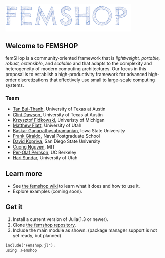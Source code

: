 ![femShop](logo1.png)

## Welcome to FEMSHOP

 femSHop is a community-oriented  framework  that  is *lightweight, portable, robust, extensible*, and *scalable* and that adapts to the complexity and heterogeneity of modern computing architectures. Our focus in this proposal is to establish a high-productivity framework for advanced high-order discretizations that effectively use small to large-scale computing systems. 

### Team

- [Tan Bui-Thanh](http://users.ices.utexas.edu/~tanbui/), University of Texas at Austin
- [Clint Dawson](https://www.ae.utexas.edu/faculty/faculty-directory/dawson), University of Texas at Austin
- [Krzysztof Fidkowski](https://aero.engin.umich.edu/people/krzysztof-fidkowski/), Univeristy of Michigan
- [Matthew Flatt](http://www.cs.utah.edu/~mflatt), University of Utah
- [Baskar Ganapathysubramanian](https://www.me.iastate.edu/bglab/baskar-ganapathysubramanian/), Iowa State University
- [Frank Giraldo](https://frankgiraldo.wixsite.com/mysite), Naval Postgraduate School
- [David Kopriva](https://www.math.fsu.edu/~kopriva/), San Diego State University
- [Cuong Nguyen](http://www.mit.edu/~cuongng/Site/Home.html), MIT
- [Per-Olaf Perrson](http://persson.berkeley.edu/), UC Berkeley
- [Hari Sundar](http://www.cs.utah.edu/~hari/), University of Utah

## Learn more

* See [the femshop wiki](https://github.com/paralab/femshop/wiki) to learn what it does and how to use it.
* Explore examples (coming soon).

## Get it

1. Install a current version of Julia(1.3 or newer).
2. Clone [the femshop repository](https://github.com/paralab/femshop).
3. Include the main module as shown. (package manager support is not yet ready, but planned)
```
include("Femshop.jl");
using .Femshop
```
